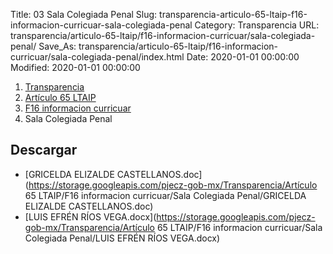 Title: 03 Sala Colegiada Penal
Slug: transparencia-articulo-65-ltaip-f16-informacion-curricuar-sala-colegiada-penal
Category: Transparencia
URL: transparencia/articulo-65-ltaip/f16-informacion-curricuar/sala-colegiada-penal/
Save_As: transparencia/articulo-65-ltaip/f16-informacion-curricuar/sala-colegiada-penal/index.html
Date: 2020-01-01 00:00:00
Modified: 2020-01-01 00:00:00


<nav aria-label="breadcrumb">
<ol class="breadcrumb">
<li class="breadcrumb-item"><a href="../../../">Transparencia</a></li>
<li class="breadcrumb-item"><a href="../../">Artículo 65 LTAIP</a></li>
<li class="breadcrumb-item"><a href="../">F16 informacion curricuar</a></li>
<li class="breadcrumb-item active" aria-current="page">Sala Colegiada Penal</li>
</ol>
</nav>


## Descargar

- [GRICELDA ELIZALDE CASTELLANOS.doc](https://storage.googleapis.com/pjecz-gob-mx/Transparencia/Artículo 65 LTAIP/F16 informacion curricuar/Sala Colegiada Penal/GRICELDA ELIZALDE CASTELLANOS.doc)
- [LUIS EFRÉN RÍOS VEGA.docx](https://storage.googleapis.com/pjecz-gob-mx/Transparencia/Artículo 65 LTAIP/F16 informacion curricuar/Sala Colegiada Penal/LUIS EFRÉN RÍOS VEGA.docx)
